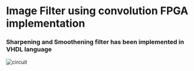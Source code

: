 # Image Filter using convolution FPGA implementation
### Sharpening and Smoothening filter has been implemented in VHDL language
![circuit](https://user-images.githubusercontent.com/45855677/70977915-db24d080-20d4-11ea-93bb-81f1a2e13ae1.png)
